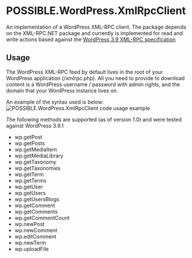 POSSIBLE.WordPress.XmlRpcClient
===============================

An implementation of a WordPress XML-RPC client. The package depends on the XML-RPC.NET package and currently is implemented for read and write actions based against the [WordPress 3.9 XML-RPC specification](http://codex.wordpress.org/XML-RPC_WordPress_API)

Usage
-----
The WordPress XML-RPC feed by default lives in the root of your WordPress application (/xmlrpc.php). All you need to provide to download content is a WordPress username / password with admin rights, and the domain that your WordPress instance lives on.

An example of the syntax used is below:
![POSSIBLE.WordPress.XmlRpcClient code usage example](http://www.markeverard.com/wp-content/uploads/2014/06/wordpress-client-code-example.png "POSSIBLE.WordPress.XmlRpcClient code usage example")

The following methods are supported (as of version 1.0) and were tested against WordPress 3.9.1

* wp.getPost
* wp.getPosts
* wp.getMediaItem
* wp.getMediaLibrary
* wp.getTaxonomy
* wp.getTaxonomies
* wp.getTerm
* wp.getTerms
* wp.getUser
* wp.getUsers
* wp.getUsersBlogs
* wp.getComment
* wp.getComments
* wp.getCommentCount
* wp.newPost
* wp.newComment
* wp.editComment
* wp.newTerm
* wp.uploadFile

